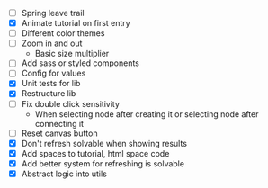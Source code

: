 - [ ] Spring leave trail
- [x] Animate tutorial on first entry
- [ ] Different color themes
- [ ] Zoom in and out
  - Basic size multiplier
- [ ] Add sass or styled components
- [ ] Config for values
- [x] Unit tests for lib
- [x] Restructure lib
- [ ] Fix double click sensitivity
  - When selecting node after creating it or selecting node after connecting it
- [ ] Reset canvas button
- [x] Don't refresh solvable when showing results
- [x] Add spaces to tutorial, html space code
- [x] Add better system for refreshing is solvable
- [x] Abstract logic into utils

